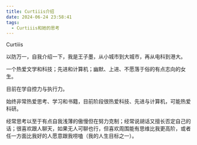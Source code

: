 ```yaml
---
title: Curtiiis介绍
date: 2024-06-24 23:58:41
tags:
  - Curtiiis和她的思考
---
```


Curtiiis

以防万一，自我介绍一下，我是王子墨，从小城市到大城市，再从电科到港大。

一个热爱文学和科技；先进和计算机；幽默、上进、不愿落于俗的有点志向的女生。

目前在学自控力与执行力。

始终非常热爱思考、学习和书籍，目前阶段很热爱科技、先进与计算机，可能热爱科研。

经常思考以至于有点自我浅薄的傲慢但在努力克制；经常说胡话又擅长否定自己的话；很喜欢跟人聊天，如果无人可聊也行，但喜欢周围能有思维比我更高阶，或者任一方面比我好的人愿意跟我唠嗑（我的人生目标之一）。
